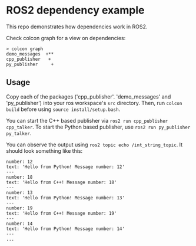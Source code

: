 # ROS2 dependency example

This repo demonstrates how dependencies work in ROS2. 

Check colcon graph for a view on dependencies:
```
> colcon graph
demo_messages  +**
cpp_publisher   + 
py_publisher     +
```

## Usage
Copy each of the packages ('cpp_publisher'. 'demo_messages' and 'py_publisher') into your ros workspace's `src` directory.
Then, run `colcon build` before using `source install/setup.bash`.

You can start the C++ based publisher via `ros2 run cpp_publisher cpp_talker`.
To start the Python based publisher, use `ros2 run py_publisher py_talker`.

You can observe the output using `ros2 topic echo /int_string_topic`. It should look something like this:

```
number: 12
text: 'Hello from Python! Message number: 12'
---
number: 18
text: 'Hello from C++! Message number: 18'
---
number: 13
text: 'Hello from Python! Message number: 13'
---
number: 19
text: 'Hello from C++! Message number: 19'
---
number: 14
text: 'Hello from Python! Message number: 14'
---
...
```